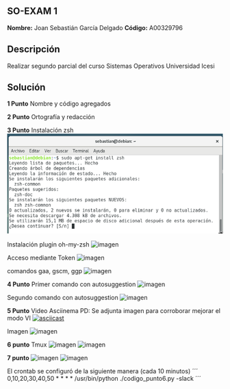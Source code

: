 ## SO-EXAM 1

**Nombre:** Joan Sebastián García Delgado
**Código:** A00329796

## Descripción

Realizar segundo parcial del curso Sistemas Operativos Universidad Icesi

## Solución

**1 Punto** Nombre y código agregados

**2 Punto** Ortografía y redacción

**3 Punto** 
Instalación zsh
![imagen](./imagenes/punto3_ins_zsh)

Instalación plugin oh-my-zsh
![imagen](./imagenes/punto3_oh)

Acceso mediante Token
![imagen](./imagenes/punto3_toke)

comandos gaa, gscm, ggp
![imagen](./imagenes/punto3_comandos)

**4 Punto**
Primer comando con autosuggestion 
![imagen](./imagenes/punto4_autosug)

Segundo comando con autosuggestion
![imagen](./imagenes/punto4_autosug2)

**5 Punto**
Video Asciinema PD: Se adjunta imagen para corroborar mejorar el modo VI
[![asciicast](https://asciinema.org/a/gwoQdk70QniRLoR9twsuZQntW.png)](https://asciinema.org/a/gwoQdk70QniRLoR9twsuZQntW)

Imagen
![imagen](./imagenes/punto5_modovi)

**6 punto**
            Tmux
![imagen](./imagenes/punto6_top)
![imagen](./imagenes/punto6_comandos)

**7 punto**
![imagen](./imagenes/punto7)
![imagen](./imagenes/punto7_slack)

El crontab se configuró de la siguiente manera (cada 10 minutos)
´´´
0,10,20,30,40,50 * * * * /usr/bin/python ./codigo_punto6.py -slack
´´´



            




